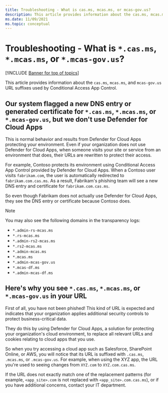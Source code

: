 ```yaml
---
title: Troubleshooting - What is cas.ms, mcas.ms, or mcas-gov.us?
description: This article provides information about the cas.ms, mcas.ms, or mcas-gov.us URL suffix used by Conditional Access App Control.
ms.date: 11/09/2021
ms.topic: conceptual
---
```

# Troubleshooting - What is `*.cas.ms`, `*.mcas.ms`, or `*.mcas-gov.us`?

[!INCLUDE [Banner for top of topics](includes/banner.md)]

This article provides information about the `cas.ms`, `mcas.ms`, and `mcas-gov.us` URL suffixes used by Conditional Access App Control.

## Our system flagged a new DNS entry or generated certificate for `*.cas.ms`, `*.mcas.ms`, or `*.mcas-gov.us`, but we don't use Defender for Cloud Apps

This is normal behavior and results from Defender for Cloud Apps protecting your environment. Even if your organization does not use Defender for Cloud Apps, when someone visits your site or service from an environment that does, their URLs are rewritten to protect their access.

For example, Contoso protects its environment using Conditional Access App Control provided by Defender for Cloud Apps. When a Contoso user visits `fabrikam.com`, the user is automatically redirected to `fabrikam.com.cas.ms`. As a result, Fabrikam's phishing team will see a new DNS entry and certificate for `fabrikam.com.cas.ms`.

So even though Fabrikam does not actually use Defender for Cloud Apps, they see the DNS entry or certificate because Contoso does.

> [!NOTE]
> You may also see the following domains in the transparency logs:
>
> - `*.admin-rs-mcas.ms`
> - `*.rs-mcas.ms`
> - `*.admin-rs2-mcas.ms`
> - `*.rs2-mcas.ms`
> - `*.admin-mcas.ms`
> - `*.mcas.ms`
> - `*.admin-mcas-gov.us`
> - `*.mcas-df.ms`
> - `*.admin-mcas-df.ms`

## Here's why you see `*.cas.ms`, `*.mcas.ms`, or `*.mcas-gov.us` in your URL

First of all, you have not been phished! This kind of URL is expected and indicates that your organization applies additional security controls to protect business-critical data.

They do this by using Defender for Cloud Apps, a solution for protecting your organization's cloud environment, to replace all relevant URLs and cookies relating to cloud apps that you use.

So when you try accessing a cloud app such as Salesforce, SharePoint Online, or AWS, you will notice that its URL is suffixed with `.cas.ms`, `.mcas.ms`, or `.mcas-gov.us`. For example, when using the XYZ app, the URL you're used to seeing changes from `XYZ.com` to `XYZ.com.cas.ms`.

If the URL does not exactly match one of the replacement patterns (for example, `<app_site>.com` is not replaced with `<app_site>.com.cas.ms`), or if you have additional concerns, contact your IT department.
